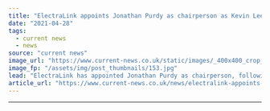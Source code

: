 ```yaml
---
title: "ElectraLink appoints Jonathan Purdy as chairperson as Kevin Lee steps down"
date: "2021-04-28"
tags: 
  - current news
  - news
source: "current news"
image_url: "https://www.current-news.co.uk/static/images/_400x400_crop_center-center/Jonathan-Purdy-credit-ElectraLink.jpg"
image_fp: "/assets/img/post_thumbnails/153.jpg"
lead: "​ElectraLink has appointed Jonathan Purdy as chairperson, following the news Kevin Lee is to retire last week (22 April)."
article_url: "https://www.current-news.co.uk/news/electralink-appoints-jonathan-purdy-as-chairperson-as-kevin-lee-steps-down?utm_source=rss-feeds&utm_medium=rss&utm_campaign=rss"
---
```


---
